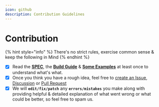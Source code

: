 ```yaml
---
icon: github
description: Contribution Guidelines
---
```


# Contribution

{% hint style="info" %}
There's no strict rules, exercise common sense & keep the following in Mind
{% endhint %}

* [x] Read the [**SPEC**](broken-reference), the [**Build Guide**](../../../../sbuild/instructions/) & [**Some Examples**](https://github.com/pkgforge/soarpkgs/tree/main/packages) at least once to understand what's what.
* [x] Once you think you have a rough idea, feel free to [create an Issue](https://github.com/pkgforge/soarpkgs/issues/new/choose), [Discussion](https://github.com/pkgforge/soarpkgs/discussions/new/choose) or [Pull Request](https://github.com/pkgforge/soarpkgs/compare)
* [x] We will **`edit/fix/patch`** any **`errors/mistakes`** you make along with providing helpful & detailed explanation of what went wrong or what could be better, so feel free to spam us.
